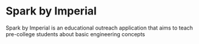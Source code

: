 # Spark by Imperial
Spark by Imperial is an educational outreach application that aims to teach pre-college students about basic engineering concepts
